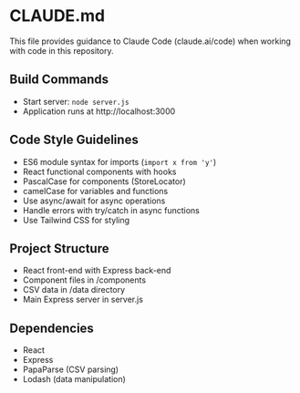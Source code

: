 # CLAUDE.md

This file provides guidance to Claude Code (claude.ai/code) when working with code in this repository.

## Build Commands
- Start server: `node server.js`
- Application runs at http://localhost:3000

## Code Style Guidelines
- ES6 module syntax for imports (`import x from 'y'`)
- React functional components with hooks
- PascalCase for components (StoreLocator)
- camelCase for variables and functions
- Use async/await for async operations
- Handle errors with try/catch in async functions
- Use Tailwind CSS for styling

## Project Structure
- React front-end with Express back-end
- Component files in /components
- CSV data in /data directory
- Main Express server in server.js

## Dependencies
- React
- Express
- PapaParse (CSV parsing)
- Lodash (data manipulation)